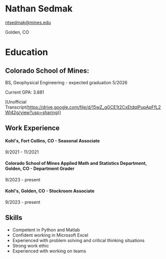 # **Nathan Sedmak**
ntsedmak@mines.edu

Golden, CO

# Education
## Colorado School of Mines:
BS, Geophysical Engineering - expected graduation 5/2026

Current GPA: 3.881

[Unofficial Transcript(https://drive.google.com/file/d/15wZ_gGCE1t2CxEtdqIPupApFfL2Wl42g/view?usp=sharing)]
## Work Experience
#### Kohl's, Fort Collins, CO - Seasonal Associate
9/2021 - 11/2021

#### Colorado School of Mines Applied Math and Statistics Department, Golden, CO - Department Grader
9/2023 - present

#### Kohl's, Golden, CO - Stockroom Associate
9/2023 - present

## Skills
- Competent in Python and Matlab
- Confident working in Microsoft Excel
- Experienced with problem solving and critical thinking situations
- Strong work ethic
- Experienced with working on teams
